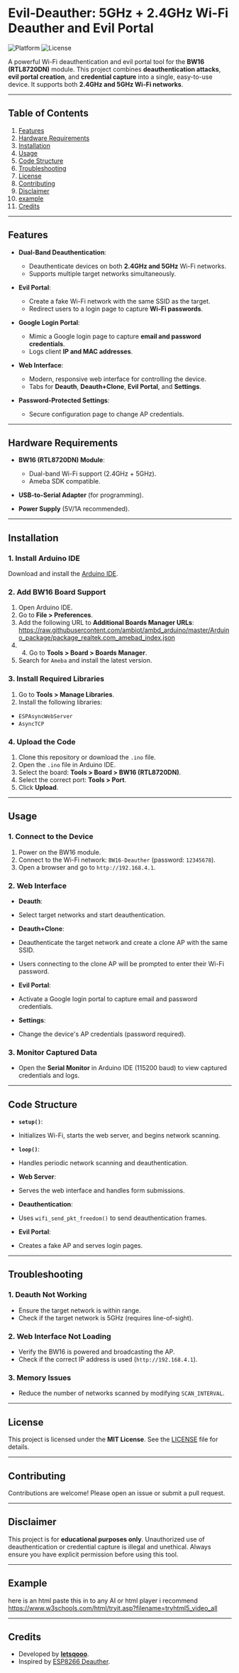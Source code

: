 # Evil-Deauther: 5GHz + 2.4GHz Wi-Fi Deauther and Evil Portal

![Platform](https://img.shields.io/badge/Platform-BW16-blue)
![License](https://img.shields.io/badge/License-MIT-green)

A powerful Wi-Fi deauthentication and evil portal tool for the **BW16 (RTL8720DN)** module. This project combines **deauthentication attacks**, **evil portal creation**, and **credential capture** into a single, easy-to-use device. It supports both **2.4GHz and 5GHz Wi-Fi networks**.

---

## Table of Contents

1. [Features](#features)
2. [Hardware Requirements](#hardware-requirements)
3. [Installation](#installation)
4. [Usage](#usage)
5. [Code Structure](#code-structure)
6. [Troubleshooting](#troubleshooting)
7. [License](#license)
8. [Contributing](#contributing)
9. [Disclaimer](#disclaimer)
10. [example](#Example)
11. [Credits](#credits)

---

## Features

- **Dual-Band Deauthentication**:
  - Deauthenticate devices on both **2.4GHz and 5GHz** Wi-Fi networks.
  - Supports multiple target networks simultaneously.

- **Evil Portal**:
  - Create a fake Wi-Fi network with the same SSID as the target.
  - Redirect users to a login page to capture **Wi-Fi passwords**.

- **Google Login Portal**:
  - Mimic a Google login page to capture **email and password credentials**.
  - Logs client **IP and MAC addresses**.

- **Web Interface**:
  - Modern, responsive web interface for controlling the device.
  - Tabs for **Deauth**, **Deauth+Clone**, **Evil Portal**, and **Settings**.

- **Password-Protected Settings**:
  - Secure configuration page to change AP credentials.

---

## Hardware Requirements

- **BW16 (RTL8720DN) Module**:
  - Dual-band Wi-Fi support (2.4GHz + 5GHz).
  - Ameba SDK compatible.

- **USB-to-Serial Adapter** (for programming).
- **Power Supply** (5V/1A recommended).

---

## Installation

### 1. Install Arduino IDE
Download and install the [Arduino IDE](https://www.arduino.cc/en/software).

### 2. Add BW16 Board Support
1. Open Arduino IDE.
2. Go to **File > Preferences**.
3. Add the following URL to **Additional Boards Manager URLs**: https://raw.githubusercontent.com/ambiot/ambd_arduino/master/Arduino_package/package_realtek.com_amebad_index.json
4. 4. Go to **Tools > Board > Boards Manager**.
5. Search for `Ameba` and install the latest version.

### 3. Install Required Libraries
1. Go to **Tools > Manage Libraries**.
2. Install the following libraries:
- `ESPAsyncWebServer`
- `AsyncTCP`

### 4. Upload the Code
1. Clone this repository or download the `.ino` file.
2. Open the `.ino` file in Arduino IDE.
3. Select the board: **Tools > Board > BW16 (RTL8720DN)**.
4. Select the correct port: **Tools > Port**.
5. Click **Upload**.

---

## Usage

### 1. Connect to the Device
1. Power on the BW16 module.
2. Connect to the Wi-Fi network: `BW16-Deauther` (password: `12345678`).
3. Open a browser and go to `http://192.168.4.1`.

### 2. Web Interface
- **Deauth**:
- Select target networks and start deauthentication.

- **Deauth+Clone**:
- Deauthenticate the target network and create a clone AP with the same SSID.
- Users connecting to the clone AP will be prompted to enter their Wi-Fi password.

- **Evil Portal**:
- Activate a Google login portal to capture email and password credentials.

- **Settings**:
- Change the device's AP credentials (password required).

### 3. Monitor Captured Data
- Open the **Serial Monitor** in Arduino IDE (115200 baud) to view captured credentials and logs.

---

## Code Structure

- **`setup()`**:
- Initializes Wi-Fi, starts the web server, and begins network scanning.

- **`loop()`**:
- Handles periodic network scanning and deauthentication.

- **Web Server**:
- Serves the web interface and handles form submissions.

- **Deauthentication**:
- Uses `wifi_send_pkt_freedom()` to send deauthentication frames.

- **Evil Portal**:
- Creates a fake AP and serves login pages.

---

## Troubleshooting

### 1. Deauth Not Working
- Ensure the target network is within range.
- Check if the target network is 5GHz (requires line-of-sight).

### 2. Web Interface Not Loading
- Verify the BW16 is powered and broadcasting the AP.
- Check if the correct IP address is used (`http://192.168.4.1`).

### 3. Memory Issues
- Reduce the number of networks scanned by modifying `SCAN_INTERVAL`.

---

## License

This project is licensed under the **MIT License**. See the [LICENSE](LICENSE) file for details.

---

## Contributing

Contributions are welcome! Please open an issue or submit a pull request.

---

## Disclaimer

This project is for **educational purposes only**. Unauthorized use of deauthentication or credential capture is illegal and unethical. Always ensure you have explicit permission before using this tool.

---

## Example

here is an html paste this in to any AI or html player i recommend 
https://www.w3schools.com/html/tryit.asp?filename=tryhtml5_video_all



---

## Credits

- Developed by **[letsqooo](https://github.com/LETSQOOOO)**.
- Inspired by [ESP8266 Deauther](https://github.com/SpacehuhnTech/esp8266_deauther).
